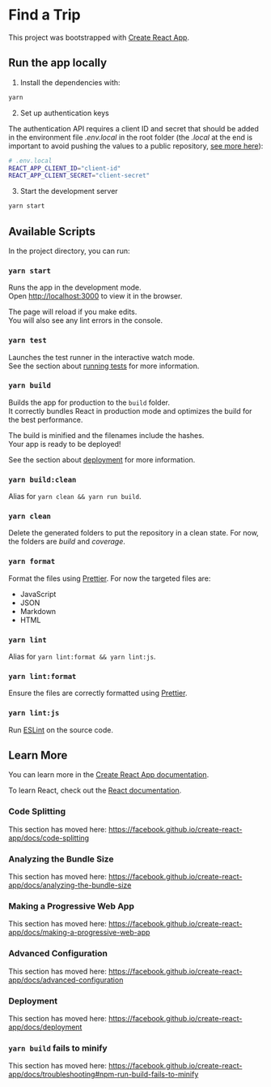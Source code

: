 # Find a Trip

This project was bootstrapped with [Create React App](https://github.com/facebook/create-react-app).

## Run the app locally

1. Install the dependencies with:

```sh
yarn
```

2. Set up authentication keys

The authentication API requires a client ID and secret that should be added in the environment file _.env.local_ in the root folder (the _.local_ at the end is important to avoid pushing the values to a public repository, [see more here](https://create-react-app.dev/docs/adding-custom-environment-variables/#adding-development-environment-variables-in-env)):

```sh
# .env.local
REACT_APP_CLIENT_ID="client-id"
REACT_APP_CLIENT_SECRET="client-secret"
```

3. Start the development server

```sh
yarn start
```

## Available Scripts

In the project directory, you can run:

### `yarn start`

Runs the app in the development mode.<br />
Open [http://localhost:3000](http://localhost:3000) to view it in the browser.

The page will reload if you make edits.<br />
You will also see any lint errors in the console.

### `yarn test`

Launches the test runner in the interactive watch mode.<br />
See the section about [running tests](https://facebook.github.io/create-react-app/docs/running-tests) for more information.

### `yarn build`

Builds the app for production to the `build` folder.<br />
It correctly bundles React in production mode and optimizes the build for the best performance.

The build is minified and the filenames include the hashes.<br />
Your app is ready to be deployed!

See the section about [deployment](https://facebook.github.io/create-react-app/docs/deployment) for more information.

### `yarn build:clean`

Alias for `yarn clean && yarn run build`.

### `yarn clean`

Delete the generated folders to put the repository in a clean state.
For now, the folders are _build_ and _coverage_.

### `yarn format`

Format the files using [Prettier](https://prettier.io/).
For now the targeted files are:

- JavaScript
- JSON
- Markdown
- HTML

### `yarn lint`

Alias for `yarn lint:format && yarn lint:js`.

### `yarn lint:format`

Ensure the files are correctly formatted using [Prettier](https://prettier.io/).

### `yarn lint:js`

Run [ESLint](https://eslint.org/) on the source code.

## Learn More

You can learn more in the [Create React App documentation](https://facebook.github.io/create-react-app/docs/getting-started).

To learn React, check out the [React documentation](https://reactjs.org/).

### Code Splitting

This section has moved here: https://facebook.github.io/create-react-app/docs/code-splitting

### Analyzing the Bundle Size

This section has moved here: https://facebook.github.io/create-react-app/docs/analyzing-the-bundle-size

### Making a Progressive Web App

This section has moved here: https://facebook.github.io/create-react-app/docs/making-a-progressive-web-app

### Advanced Configuration

This section has moved here: https://facebook.github.io/create-react-app/docs/advanced-configuration

### Deployment

This section has moved here: https://facebook.github.io/create-react-app/docs/deployment

### `yarn build` fails to minify

This section has moved here: https://facebook.github.io/create-react-app/docs/troubleshooting#npm-run-build-fails-to-minify
